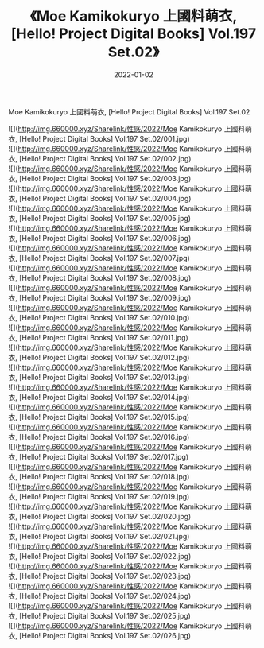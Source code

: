 ﻿---
layout: post
title:  《Moe Kamikokuryo 上國料萌衣, [Hello! Project Digital Books] Vol.197 Set.02》
date:   2022-01-02
img: http://img.660000.xyz/Sharelink/性感/2022/Moe Kamikokuryo 上國料萌衣, [Hello! Project Digital Books] Vol.197 Set.02/000.jpg
categories: [美女, 清纯, 唯美]
---

Moe Kamikokuryo 上國料萌衣, [Hello! Project Digital Books] Vol.197 Set.02

  ![](http://img.660000.xyz/Sharelink/性感/2022/Moe Kamikokuryo 上國料萌衣, [Hello! Project Digital Books] Vol.197 Set.02/001.jpg) <br> ![](http://img.660000.xyz/Sharelink/性感/2022/Moe Kamikokuryo 上國料萌衣, [Hello! Project Digital Books] Vol.197 Set.02/002.jpg) <br> ![](http://img.660000.xyz/Sharelink/性感/2022/Moe Kamikokuryo 上國料萌衣, [Hello! Project Digital Books] Vol.197 Set.02/003.jpg) <br> ![](http://img.660000.xyz/Sharelink/性感/2022/Moe Kamikokuryo 上國料萌衣, [Hello! Project Digital Books] Vol.197 Set.02/004.jpg) <br> ![](http://img.660000.xyz/Sharelink/性感/2022/Moe Kamikokuryo 上國料萌衣, [Hello! Project Digital Books] Vol.197 Set.02/005.jpg) <br> ![](http://img.660000.xyz/Sharelink/性感/2022/Moe Kamikokuryo 上國料萌衣, [Hello! Project Digital Books] Vol.197 Set.02/006.jpg) <br> ![](http://img.660000.xyz/Sharelink/性感/2022/Moe Kamikokuryo 上國料萌衣, [Hello! Project Digital Books] Vol.197 Set.02/007.jpg) <br> ![](http://img.660000.xyz/Sharelink/性感/2022/Moe Kamikokuryo 上國料萌衣, [Hello! Project Digital Books] Vol.197 Set.02/008.jpg) <br> ![](http://img.660000.xyz/Sharelink/性感/2022/Moe Kamikokuryo 上國料萌衣, [Hello! Project Digital Books] Vol.197 Set.02/009.jpg) <br> ![](http://img.660000.xyz/Sharelink/性感/2022/Moe Kamikokuryo 上國料萌衣, [Hello! Project Digital Books] Vol.197 Set.02/010.jpg) <br> ![](http://img.660000.xyz/Sharelink/性感/2022/Moe Kamikokuryo 上國料萌衣, [Hello! Project Digital Books] Vol.197 Set.02/011.jpg) <br> ![](http://img.660000.xyz/Sharelink/性感/2022/Moe Kamikokuryo 上國料萌衣, [Hello! Project Digital Books] Vol.197 Set.02/012.jpg) <br> ![](http://img.660000.xyz/Sharelink/性感/2022/Moe Kamikokuryo 上國料萌衣, [Hello! Project Digital Books] Vol.197 Set.02/013.jpg) <br> ![](http://img.660000.xyz/Sharelink/性感/2022/Moe Kamikokuryo 上國料萌衣, [Hello! Project Digital Books] Vol.197 Set.02/014.jpg) <br> ![](http://img.660000.xyz/Sharelink/性感/2022/Moe Kamikokuryo 上國料萌衣, [Hello! Project Digital Books] Vol.197 Set.02/015.jpg) <br> ![](http://img.660000.xyz/Sharelink/性感/2022/Moe Kamikokuryo 上國料萌衣, [Hello! Project Digital Books] Vol.197 Set.02/016.jpg) <br> ![](http://img.660000.xyz/Sharelink/性感/2022/Moe Kamikokuryo 上國料萌衣, [Hello! Project Digital Books] Vol.197 Set.02/017.jpg) <br> ![](http://img.660000.xyz/Sharelink/性感/2022/Moe Kamikokuryo 上國料萌衣, [Hello! Project Digital Books] Vol.197 Set.02/018.jpg) <br> ![](http://img.660000.xyz/Sharelink/性感/2022/Moe Kamikokuryo 上國料萌衣, [Hello! Project Digital Books] Vol.197 Set.02/019.jpg) <br> ![](http://img.660000.xyz/Sharelink/性感/2022/Moe Kamikokuryo 上國料萌衣, [Hello! Project Digital Books] Vol.197 Set.02/020.jpg) <br> ![](http://img.660000.xyz/Sharelink/性感/2022/Moe Kamikokuryo 上國料萌衣, [Hello! Project Digital Books] Vol.197 Set.02/021.jpg) <br> ![](http://img.660000.xyz/Sharelink/性感/2022/Moe Kamikokuryo 上國料萌衣, [Hello! Project Digital Books] Vol.197 Set.02/022.jpg) <br> ![](http://img.660000.xyz/Sharelink/性感/2022/Moe Kamikokuryo 上國料萌衣, [Hello! Project Digital Books] Vol.197 Set.02/023.jpg) <br> ![](http://img.660000.xyz/Sharelink/性感/2022/Moe Kamikokuryo 上國料萌衣, [Hello! Project Digital Books] Vol.197 Set.02/024.jpg) <br> ![](http://img.660000.xyz/Sharelink/性感/2022/Moe Kamikokuryo 上國料萌衣, [Hello! Project Digital Books] Vol.197 Set.02/025.jpg) <br> ![](http://img.660000.xyz/Sharelink/性感/2022/Moe Kamikokuryo 上國料萌衣, [Hello! Project Digital Books] Vol.197 Set.02/026.jpg) <br>
